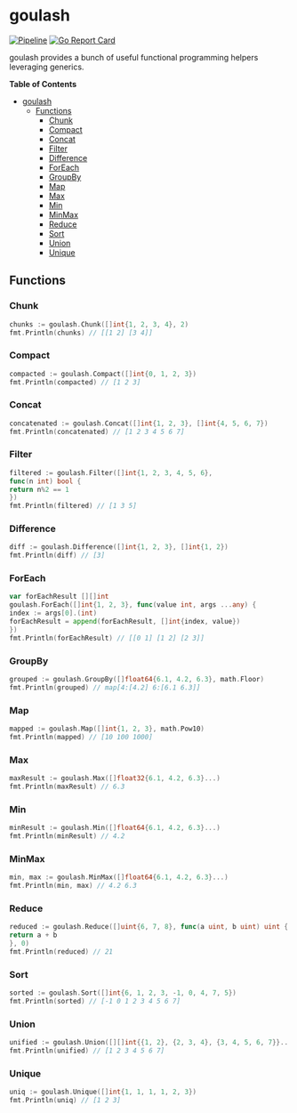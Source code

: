 # goulash

[![Pipeline](https://github.com/farbodsalimi/goulash/actions/workflows/go.yml/badge.svg)](https://github.com/farbodsalimi/goulash/actions/workflows/go.yml)
[![Go Report Card](https://goreportcard.com/badge/github.com/farbodsalimi/goulash)](https://goreportcard.com/report/github.com/farbodsalimi/goulash)

goulash provides a bunch of useful functional programming helpers leveraging generics.

**Table of Contents**

- [goulash](#goulash)
  - [Functions](#functions)
    - [Chunk](#chunk)
    - [Compact](#compact)
    - [Concat](#concat)
    - [Filter](#filter)
    - [Difference](#difference)
    - [ForEach](#foreach)
    - [GroupBy](#groupby)
    - [Map](#map)
    - [Max](#max)
    - [Min](#min)
    - [MinMax](#minmax)
    - [Reduce](#reduce)
    - [Sort](#sort)
    - [Union](#union)
    - [Unique](#unique)

## Functions

### Chunk

```go
chunks := goulash.Chunk([]int{1, 2, 3, 4}, 2)
fmt.Println(chunks) // [[1 2] [3 4]]
```

### Compact

```go
compacted := goulash.Compact([]int{0, 1, 2, 3})
fmt.Println(compacted) // [1 2 3]
```

### Concat

```go
concatenated := goulash.Concat([]int{1, 2, 3}, []int{4, 5, 6, 7})
fmt.Println(concatenated) // [1 2 3 4 5 6 7]
```

### Filter

```go
filtered := goulash.Filter([]int{1, 2, 3, 4, 5, 6},
func(n int) bool {
return n%2 == 1
})
fmt.Println(filtered) // [1 3 5]
```

### Difference

```go
diff := goulash.Difference([]int{1, 2, 3}, []int{1, 2})
fmt.Println(diff) // [3]
```

### ForEach

```go
var forEachResult [][]int
goulash.ForEach([]int{1, 2, 3}, func(value int, args ...any) {
index := args[0].(int)
forEachResult = append(forEachResult, []int{index, value})
})
fmt.Println(forEachResult) // [[0 1] [1 2] [2 3]]
```

### GroupBy

```go
grouped := goulash.GroupBy([]float64{6.1, 4.2, 6.3}, math.Floor)
fmt.Println(grouped) // map[4:[4.2] 6:[6.1 6.3]]
```

### Map

```go
mapped := goulash.Map([]int{1, 2, 3}, math.Pow10)
fmt.Println(mapped) // [10 100 1000]
```

### Max

```go
maxResult := goulash.Max([]float32{6.1, 4.2, 6.3}...)
fmt.Println(maxResult) // 6.3
```

### Min

```go
minResult := goulash.Min([]float64{6.1, 4.2, 6.3}...)
fmt.Println(minResult) // 4.2
```

### MinMax

```go
min, max := goulash.MinMax([]float64{6.1, 4.2, 6.3}...)
fmt.Println(min, max) // 4.2 6.3
```

### Reduce

```go
reduced := goulash.Reduce([]uint{6, 7, 8}, func(a uint, b uint) uint {
return a + b
}, 0)
fmt.Println(reduced) // 21
```

### Sort

```go
sorted := goulash.Sort([]int{6, 1, 2, 3, -1, 0, 4, 7, 5})
fmt.Println(sorted) // [-1 0 1 2 3 4 5 6 7]
```

### Union

```go
unified := goulash.Union([][]int{{1, 2}, {2, 3, 4}, {3, 4, 5, 6, 7}}...)
fmt.Println(unified) // [1 2 3 4 5 6 7]
```

### Unique

```go
uniq := goulash.Unique([]int{1, 1, 1, 1, 2, 3})
fmt.Println(uniq) // [1 2 3]
```
